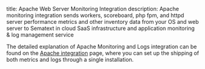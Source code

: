 title: Apache Web Server Monitoring Integration
description: Apache monitoring integration sends workers, scoreboard, php fpm, and httpd server performance metrics and other inventory data from your OS and web server to Sematext in cloud SaaS infrastructure and application monitoring & log management service 

The detailed explanation of Apache Monitoring and Logs integration can be found on the [Apache integration](/docs/integration/apache-integration/) page, where you can set up the shipping of both metrics and logs through a single installation.
